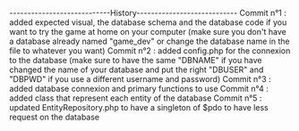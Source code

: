 ----------------------------History----------------------------
Commit n°1 : added expected visual, the database schema and the database code if you want to try the game at home on your computer (make sure you don't have a database already named "game_dev" or change the database name in the file to whatever you want)
Commit n°2 : added config.php for the connexion to the database (make sure to have the same "DBNAME" if you have changed the name of your database and put the right "DBUSER" and "DBPWD" if you use a different username and password)
Commit n°3 : added database connexion and primary functions to use
Commit n°4 : added class that represent each entity of the database
Commit n°5 : updated EntityRepository.php to have a singleton of $pdo to have less request on the database
